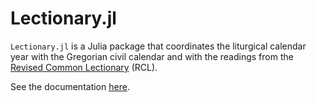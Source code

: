 # Lectionary.jl


`Lectionary.jl` is a Julia package that coordinates the liturgical calendar year with the Gregorian civil calendar and with the readings from the [Revised Common Lectionary](https://www.commontexts.org/rcl/) (RCL).


See the documentation [here](https://neelsmith.quarto.pub/lectionary/).